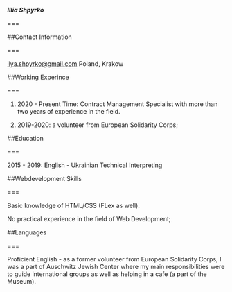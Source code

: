 ***Illia Shpyrko***

===


##Contact Information

===


ilya.shpyrko@gmail.com      Poland, Krakow


##Working Experince

===


1. 2020 - Present Time: Contract Management Specialist with more than two years of experience in the field.

1. 2019-2020: a volunteer from European Solidarity Corps;



##Education

===


2015 - 2019: English - Ukrainian Technical Interpreting 


##Webdevelopment Skills

===


Basic knowledge of HTML/CSS (FLex as well).

No practical experience in the field of Web Development;


##Languages

===


Proficient English - as a former volunteer from European Solidarity Corps, I was a part of Auschwitz Jewish Center where my main responsibilities were to guide international groups as well as helping in a cafe (a part of the Museum).
